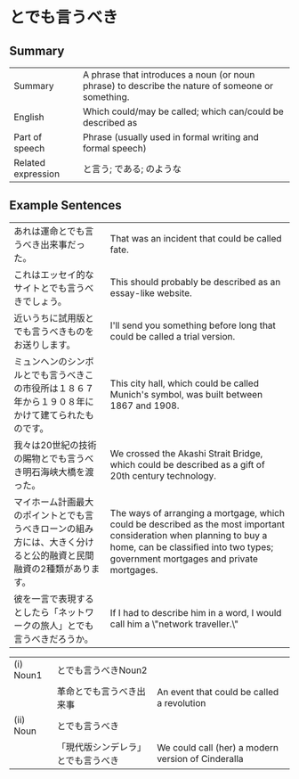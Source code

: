 # とでも言うべき

## Summary

<table><tr>   <td>Summary</td>   <td>A phrase that introduces a noun (or noun phrase) to describe the nature of someone or something.</td></tr><tr>   <td>English</td>   <td>Which could/may be called; which can/could be described as</td></tr><tr>   <td>Part of speech</td>   <td>Phrase (usually used in formal writing and formal speech)</td></tr><tr>   <td>Related expression</td>   <td>と言う; である; のような</td></tr></table>

## Example Sentences

<table><tr>   <td>あれは運命とでも言うべき出来事だった。</td>   <td>That was an incident that could be called fate.</td></tr><tr>   <td>これはエッセイ的なサイトとでも言うべきでしょう。</td>   <td>This should probably be described as an essay-like website.</td></tr><tr>   <td>近いうちに試用版とでも言うべきものをお送りします。</td>   <td>I'll send you something before long that could be called a trial version.</td></tr><tr>   <td>ミュンヘンのシンボルとでも言うべきこの市役所は１８６７年から１９０８年にかけて建てられたものです。</td>   <td>This city hall, which could be called Munich's symbol, was built between 1867 and 1908.</td></tr><tr>   <td>我々は20世紀の技術の賜物とでも言うべき明石海峡大橋を渡った。</td>   <td>We crossed the Akashi Strait Bridge, which could be described as a gift of 20th century technology.</td></tr><tr>   <td>マイホーム計画最大のポイントとでも言うべきローンの組み方には、大きく分けると公的融資と民間融資の2種類があります。</td>   <td>The ways of arranging a mortgage, which could be described as the most important consideration when planning to buy a home, can be classiﬁed into two types; government mortgages and private mortgages.</td></tr><tr>   <td>彼を一言で表現するとしたら「ネットワークの旅人」とでも言うべきだろうか。</td>   <td>If I had to describe him in a word, I would call him a \"network traveller.\"</td></tr></table>

<table class="table"><tbody><tr class="tr head"><td class="td"><span class="numbers">(i)</span> <span class="bold">Noun<span class="subscript">1</span></span></td><td class="td"><span class="concept">とでも言うべき</span><span>Noun<span class="subscript">2</span></span></td><td class="td"></td></tr><tr class="tr"><td class="td"></td><td class="td"><span>革命</span><span class="concept">とでも言うべき</span><span>出来事</span></td><td class="td"><span>An event that could be called a revolution</span></td></tr><tr class="tr head"><td class="td"><span class="numbers">(ii)</span> <span class="bold">Noun</span></td><td class="td"><span class="concept">とでも言うべき</span></td><td class="td"></td></tr><tr class="tr"><td class="td"></td><td class="td"><span>「現代版シンデレラ」</span><span class="concept">とでも言うべき</span></td><td class="td"><span>We could call (her) a modern version of Cinderalla</span></td></tr></tbody></table>

